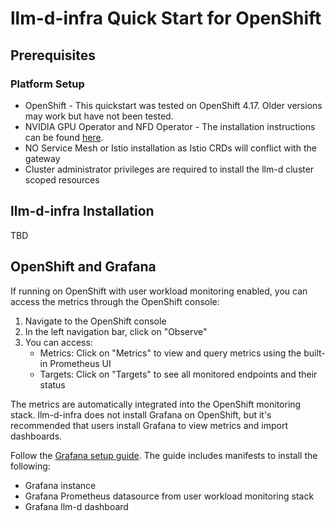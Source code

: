 # llm-d-infra Quick Start for OpenShift

## Prerequisites

### Platform Setup

- OpenShift - This quickstart was tested on OpenShift 4.17. Older versions may work but have not been tested.
- NVIDIA GPU Operator and NFD Operator - The installation instructions can be found [here](https://docs.nvidia.com/datacenter/cloud-native/openshift/latest/steps-overview.html).
- NO Service Mesh or Istio installation as Istio CRDs will conflict with the gateway
- Cluster administrator privileges are required to install the llm-d cluster scoped resources

## llm-d-infra Installation

TBD

## OpenShift and Grafana

If running on OpenShift with user workload monitoring enabled, you can access the metrics through the OpenShift console:

1. Navigate to the OpenShift console
2. In the left navigation bar, click on "Observe"
3. You can access:
   - Metrics: Click on "Metrics" to view and query metrics using the built-in Prometheus UI
   - Targets: Click on "Targets" to see all monitored endpoints and their status

The metrics are automatically integrated into the OpenShift monitoring stack. llm-d-infra does not install Grafana on OpenShift,
but it's recommended that users install Grafana to view metrics and import dashboards.

Follow the [Grafana setup guide](/quickstart/docs/monitoring/grafana-setup.md).
The guide includes manifests to install the following:

- Grafana instance
- Grafana Prometheus datasource from user workload monitoring stack
- Grafana llm-d dashboard
